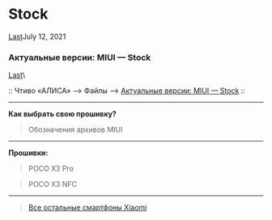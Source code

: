 # Stock

[Last](https://t.me/i1Last)July 12, 2021

### Актуальные версии: MIUI — Stock 

[Last](https://t.me/i1Last)\


:: Чтиво «АЛИСА» --> Файлы --> [Актуальные версии: MIUI — Stock](broken-reference) ::

***

**Как выбрать свою прошивку?**

> Обозначения архивов MIUI

***

**Прошивки:**

> POCO X3 Pro

> POCO X3 NFC

***

> [Все остальные смартфоны Xiaomi](https://mirom.ezbox.idv.tw/en/phone/)
